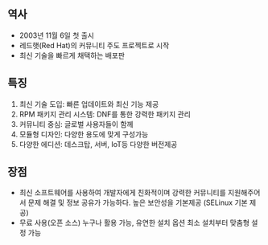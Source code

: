 ## 역사
- 2003년 11월 6일 첫 출시
- 레드햇(Red Hat)의 커뮤니티 주도 프로젝트로 시작
- 최신 기술을 빠르게 채택하는 배포판
## 특징
1. 최신 기술 도입: 빠른 업데이트와 최신 기능 제공
2. RPM 패키지 관리 시스템: DNF를 통한 강력한 패키지 관리
3. 커뮤니티 중심: 글로벌 사용자들이 함께
4. 모듈형 디자인: 다양한 용도에 맞게 구성가능
5. 다양한 에디션: 데스크탑, 서버, IoT등 다양한 버전제공
## 장점
- 최신 소프트웨어를 사용하여 개발자에게 친화적이며 강력한 커뮤니티를 지원해주어서 문제 해결 및 정보 공유가 가능하다. 높은 보안성을 기본제공 (SELinux 기본 제공)
- 무료 사용(오픈 소스) 누구나 활용 가능, 유연한 설치 옵션 최소 설치부터 맞춤형 설정 가능